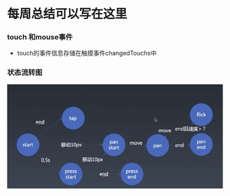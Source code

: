 # 每周总结可以写在这里
### touch 和mouse事件
- touch的事件信息存储在触摸事件changedTouchs中

### 状态流转图
![状态流转](./stateTransform.png)